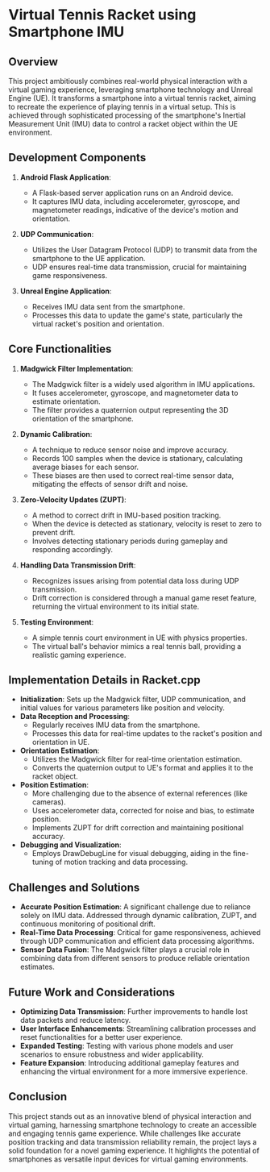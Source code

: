 # Virtual Tennis Racket using Smartphone IMU

## Overview
This project ambitiously combines real-world physical interaction with a virtual gaming experience, leveraging smartphone technology and Unreal Engine (UE). It transforms a smartphone into a virtual tennis racket, aiming to recreate the experience of playing tennis in a virtual setup. This is achieved through sophisticated processing of the smartphone's Inertial Measurement Unit (IMU) data to control a racket object within the UE environment.

## Development Components
1. **Android Flask Application**:
   - A Flask-based server application runs on an Android device.
   - It captures IMU data, including accelerometer, gyroscope, and magnetometer readings, indicative of the device's motion and orientation.

2. **UDP Communication**:
   - Utilizes the User Datagram Protocol (UDP) to transmit data from the smartphone to the UE application.
   - UDP ensures real-time data transmission, crucial for maintaining game responsiveness.

3. **Unreal Engine Application**:
   - Receives IMU data sent from the smartphone.
   - Processes this data to update the game's state, particularly the virtual racket's position and orientation.

## Core Functionalities
1. **Madgwick Filter Implementation**:
   - The Madgwick filter is a widely used algorithm in IMU applications.
   - It fuses accelerometer, gyroscope, and magnetometer data to estimate orientation.
   - The filter provides a quaternion output representing the 3D orientation of the smartphone.

2. **Dynamic Calibration**:
   - A technique to reduce sensor noise and improve accuracy.
   - Records 100 samples when the device is stationary, calculating average biases for each sensor.
   - These biases are then used to correct real-time sensor data, mitigating the effects of sensor drift and noise.

3. **Zero-Velocity Updates (ZUPT)**:
   - A method to correct drift in IMU-based position tracking.
   - When the device is detected as stationary, velocity is reset to zero to prevent drift.
   - Involves detecting stationary periods during gameplay and responding accordingly.

4. **Handling Data Transmission Drift**:
   - Recognizes issues arising from potential data loss during UDP transmission.
   - Drift correction is considered through a manual game reset feature, returning the virtual environment to its initial state.

5. **Testing Environment**:
   - A simple tennis court environment in UE with physics properties.
   - The virtual ball's behavior mimics a real tennis ball, providing a realistic gaming experience.

## Implementation Details in Racket.cpp
- **Initialization**: Sets up the Madgwick filter, UDP communication, and initial values for various parameters like position and velocity.
- **Data Reception and Processing**:
  - Regularly receives IMU data from the smartphone.
  - Processes this data for real-time updates to the racket's position and orientation in UE.
- **Orientation Estimation**:
  - Utilizes the Madgwick filter for real-time orientation estimation.
  - Converts the quaternion output to UE's format and applies it to the racket object.
- **Position Estimation**:
  - More challenging due to the absence of external references (like cameras).
  - Uses accelerometer data, corrected for noise and bias, to estimate position.
  - Implements ZUPT for drift correction and maintaining positional accuracy.
- **Debugging and Visualization**:
  - Employs DrawDebugLine for visual debugging, aiding in the fine-tuning of motion tracking and data processing.

## Challenges and Solutions
- **Accurate Position Estimation**: A significant challenge due to reliance solely on IMU data. Addressed through dynamic calibration, ZUPT, and continuous monitoring of positional drift.
- **Real-Time Data Processing**: Critical for game responsiveness, achieved through UDP communication and efficient data processing algorithms.
- **Sensor Data Fusion**: The Madgwick filter plays a crucial role in combining data from different sensors to produce reliable orientation estimates.

## Future Work and Considerations
- **Optimizing Data Transmission**: Further improvements to handle lost data packets and reduce latency.
- **User Interface Enhancements**: Streamlining calibration processes and reset functionalities for a better user experience.
- **Expanded Testing**: Testing with various phone models and user scenarios to ensure robustness and wider applicability.
- **Feature Expansion**: Introducing additional gameplay features and enhancing the virtual environment for a more immersive experience.

## Conclusion
This project stands out as an innovative blend of physical interaction and virtual gaming, harnessing smartphone technology to create an accessible and engaging tennis game experience. While challenges like accurate position tracking and data transmission reliability remain, the project lays a solid foundation for a novel gaming experience. It highlights the potential of smartphones as versatile input devices for virtual gaming environments.
